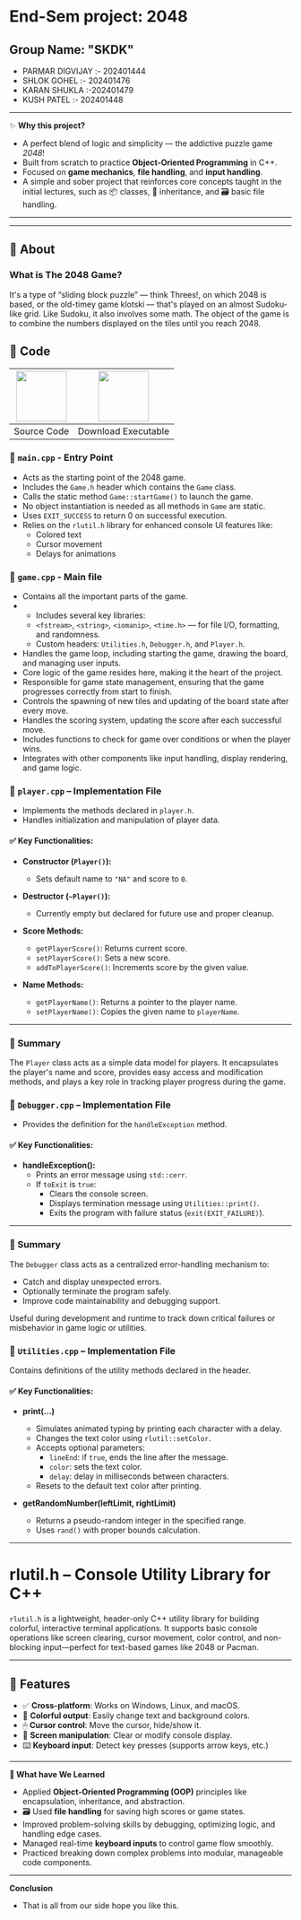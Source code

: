 # End-Sem project: 2048

## Group Name: "SKDK"
  - PARMAR DIGVIJAY :- 202401444
  - SHLOK GOHEL :- 202401476
  - KARAN SHUKLA :-202401479
   - KUSH PATEL :- 202401448
 ---
✨ **Why this project?**

-   A perfect blend of logic and simplicity — the addictive puzzle game *2048*!  
- Built from scratch to practice **Object-Oriented Programming** in C++.  
 -  Focused on **game mechanics**, **file handling**, and **input handling**.  
  -   A simple and sober project that reinforces core concepts taught in the initial lectures, such as 📦 classes, 🧬 inheritance, and 🗃️ basic file handling.

---
---


## :dart: About

### What is The 2048 Game?

It's a type of “sliding block puzzle” — think Threes!, on which 2048 is based, or the old-timey game klotski — that's played on an almost Sudoku-like grid. Like Sudoku, it also involves some math. The object of the game is to combine the numbers displayed on the tiles until you reach 2048.

## 🧾 Code
 

| <a href="https://github.com/rahul-badgujar/2048-Game-Console-Version" target="_blank"><img src="https://github.com/rahul-badgujar/EShopee-Flutter-eCommerce-App/blob/main/illustrations/source_code_icon.png?raw=true" width="90px"></a> | <a href="https://github.com/rahul-badgujar/2048-Game-Console-Version/blob/main/bin/Release/2048%20Game%20Console%20Version.exe" target="_blank"><img src="https://github.com/rahul-badgujar/EShopee-Flutter-eCommerce-App/blob/main/illustrations/application_icon.png?raw=true" width="90px"></a> |
|:---:|:---:|
|            Source Code            |            Download Executable             |


### 🔹 `main.cpp` - Entry Point

- Acts as the starting point of the 2048 game.
- Includes the `Game.h` header which contains the `Game` class.
- Calls the static method `Game::startGame()` to launch the game.
- No object instantiation is needed as all methods in `Game` are static.
- Uses `EXIT_SUCCESS` to return 0 on successful execution.
- Relies on the `rlutil.h` library for enhanced console UI features like:
  - Colored text
  - Cursor movement
  - Delays for animations

 
### 🔹 `game.cpp` - Main file
- Contains all the important parts of the game.
- - Includes several key libraries:
  - `<fstream>`, `<string>`, `<iomanip>`, `<time.h>` — for file I/O, formatting, and randomness.
  - Custom headers: `Utilities.h`, `Debugger.h`, and `Player.h`.
- Handles the game loop, including starting the game, drawing the board, and managing user inputs.
- Core logic of the game resides here, making it the heart of the project.
- Responsible for game state management, ensuring that the game progresses correctly from start to finish.
- Controls the spawning of new tiles and updating of the board state after every move.
- Handles the scoring system, updating the score after each successful move.
- Includes functions to check for game over conditions or when the player wins.
- Integrates with other components like input handling, display rendering, and game logic.

### 🔹 `player.cpp` – Implementation File

- Implements the methods declared in `player.h`.
- Handles initialization and manipulation of player data.

#### ✅ Key Functionalities:
- **Constructor (`Player()`):**
  - Sets default name to `"NA"` and score to `0`.

- **Destructor (`~Player()`):**
  - Currently empty but declared for future use and proper cleanup.

- **Score Methods:**
  - `getPlayerScore()`: Returns current score.
  - `setPlayerScore()`: Sets a new score.
  - `addToPlayerScore()`: Increments score by the given value.

- **Name Methods:**
  - `getPlayerName()`: Returns a pointer to the player name.
  - `setPlayerName()`: Copies the given name to `playerName`.

---

### 📝 Summary

The `Player` class acts as a simple data model for players. It encapsulates the player's name and score, provides easy access and modification methods, and plays a key role in tracking player progress during the game.


### 🔹 `Debugger.cpp` – Implementation File

- Provides the definition for the `handleException` method.

#### ✅ Key Functionalities:
- **handleException():**
  - Prints an error message using `std::cerr`.
  - If `toExit` is `true`:
    - Clears the console screen.
    - Displays termination message using `Utilities::print()`.
    - Exits the program with failure status (`exit(EXIT_FAILURE)`).

---

### 📝 Summary

The `Debugger` class acts as a centralized error-handling mechanism to:
- Catch and display unexpected errors.
- Optionally terminate the program safely.
- Improve code maintainability and debugging support.

Useful during development and runtime to track down critical failures or misbehavior in game logic or utilities.

### 🔹 `Utilities.cpp` – Implementation File

Contains definitions of the utility methods declared in the header.

#### ✅ Key Functionalities:

- **print(...)**  
  - Simulates animated typing by printing each character with a delay.
  - Changes the text color using `rlutil::setColor`.
  - Accepts optional parameters:
    - `lineEnd`: if `true`, ends the line after the message.
    - `color`: sets the text color.
    - `delay`: delay in milliseconds between characters.
  - Resets to the default text color after printing.

- **getRandomNumber(leftLimit, rightLimit)**  
  - Returns a pseudo-random integer in the specified range.
  - Uses `rand()` with proper bounds calculation.

---
# rlutil.h – Console Utility Library for C++

`rlutil.h` is a lightweight, header-only C++ utility library for building colorful, interactive terminal applications. It supports basic console operations like screen clearing, cursor movement, color control, and non-blocking input—perfect for text-based games like 2048 or Pacman.

---

## 🚀 Features

- ✅ **Cross-platform**: Works on Windows, Linux, and macOS.
- 🎨 **Colorful output**: Easily change text and background colors.
- 🖱 **Cursor control**: Move the cursor, hide/show it.
- 🧹 **Screen manipulation**: Clear or modify console display.
- ⌨️ **Keyboard input**: Detect key presses (supports arrow keys, etc.)

---


**📘 What have We Learned**

-  Applied **Object-Oriented Programming (OOP)** principles like encapsulation, inheritance, and abstraction.
- 🗃 Used **file handling** for saving high scores or game states.
-  Improved problem-solving skills by debugging, optimizing logic, and handling edge cases.
-  Managed real-time **keyboard inputs** to control game flow smoothly.
-  Practiced breaking down complex problems into modular, manageable code components.

---

**Conclusion**
- That is all from our side hope you like this.
